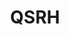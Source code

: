 ---
layout: child_layout/case_studies_item
title: QSRH
permalink: /case-studies/qsrh/
content_type: case_study

case_desc: <h2>Quick Service Restaurants Holding</h2><p class="lead">Internal communications, Design and Motion</p>Internal communications, Design and Motion<p>We have been working with the QSRH executive team since our conception.  We came in as they were launching Red Roosters new brand and significant change was happening in Oporto and Chicken Treat. Our role has been to help these brands develop strategies to communicate effectively to their franchise partners as well as strategies to help change their customer service offering.  The following is one example of this work.</p>

vision: <p>Red Rooster is moving away from the fast food space into the convenience space.  To do this they have had to reshape their menu offering. Needing healthier salads to go with their whole roast chicken was seen as vital so by leveraging off the Sumo Salad brand this made smart sense.</p>

strategy_execution: <p>Our role in this was to work out a way that we could inform the 10,000+ staff about the initiative, get them excited and provide them with the story to tell customers.  Knowing that the majority of staff are in their teenage years they wanted a new way to do this rather than their paper manual that went out at launch.  We suggested an animation, with a script written for the target market and in a style they could relate to.  The project was distributed through their internal intranet, via their facebook and also vimeo account.</p><p>Since developing the first animation this is now built into the Red Rooster yearly plan for all further launches</p>

testimonial_id: 2

media:
  - src: /assets/img/content/gallery-1@2x.jpg
  - src: /assets/img/content/gallery-2@2x.jpg
  - src: /assets/img/content/gallery-3@2x.jpg
---
